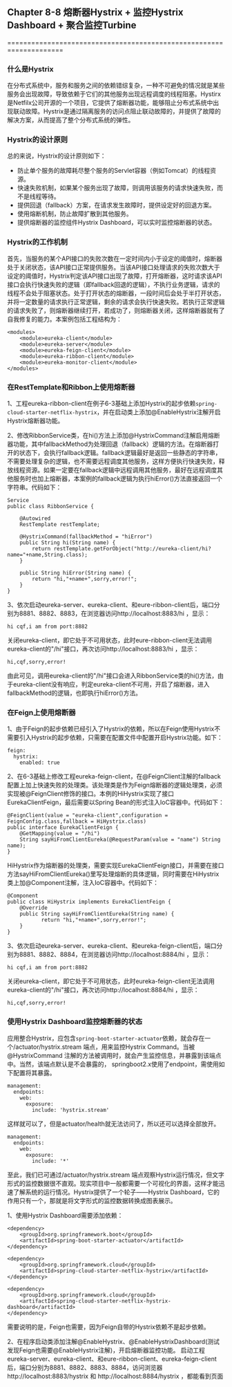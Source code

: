 ## Chapter 8-8 熔断器Hystrix + 监控Hystrix Dashboard + 聚合监控Turbine
====================================================================

### 什么是Hystrix
在分布式系统中，服务和服务之间的依赖错综复杂，一种不可避免的情况就是某些服务会出现故障，导致依赖于它们的其他服务出现远程调度的线程阻塞。Hystirx是Netfilx公司开源的一个项目，它提供了熔断器功能，能够阻止分布式系统中出现联动故障。Hystrix是通过隔离服务的访问点阻止联动故障的，并提供了故障的解决方案，从而提高了整个分布式系统的弹性。

### Hystrix的设计原则
总的来说，Hystrix的设计原则如下：
+ 防止单个服务的故障耗尽整个服务的Servlet容器（例如Tomcat）的线程资源。
+ 快速失败机制，如果某个服务出现了故障，则调用该服务的请求快速失败，而不是线程等待。
+ 提供回退（fallback）方案，在请求发生故障时，提供设定好的回退方案。
+ 使用熔断机制，防止故障扩散到其他服务。
+ 提供熔断器的监控组件Hystrix Dashboard，可以实时监控熔断器的状态。

### Hystrix的工作机制
首先，当服务的某个API接口的失败次数在一定时间内小于设定的阈值时，熔断器处于关闭状态，该API接口正常提供服务。当该API接口处理请求的失败次数大于设定的阈值时，Hystrix判定该API接口出现了故障，打开熔断器，这时请求该API接口会执行快速失败的逻辑（即fallback回退的逻辑），不执行业务逻辑，请求的线程不会处于阻塞状态。处于打开状态的熔断器，一段时间后会处于半打开状态，并将一定数量的请求执行正常逻辑，剩余的请求会执行快速失败。若执行正常逻辑的请求失败了，则熔断器继续打开，若成功了，则熔断器关闭，这样熔断器就有了自我修复的能力。本案例包括工程结构为：
```
<modules>
	<module>eureka-client</module>
	<module>eureka-server</module>
	<module>eureka-feign-client</module>
	<module>eureka-ribbon-client</module>
	<module>eureka-monitor-client</module>
</modules>
```

### 在RestTemplate和Ribbon上使用熔断器
1、工程eureka-ribbon-client在例子6-3基础上添加Hystrix的起步依赖```spring-cloud-starter-netflix-hystrix```，并在启动类上添加@EnableHystrix注解开启Hystrix熔断器功能。

2、修改RibbonService类，在hi()方法上添加@HystrixCommand注解启用熔断器功能，其中fallbackMethod为处理回退（fallback）逻辑的方法。在熔断器打开的状态下，会执行fallback逻辑。fallback逻辑最好是返回一些静态的字符串，不需要处理复杂的逻辑，也不需要远程调度其他服务，这样方便执行快速失败，释放线程资源。如果一定要在fallback逻辑中远程调用其他服务，最好在远程调度其他服务时也加上熔断器，本案例的fallback逻辑为执行hiError()方法直接返回一个字符串。代码如下：
```
Service
public class RibbonService {

    @Autowired
    RestTemplate restTemplate;

    @HystrixCommand(fallbackMethod = "hiError")
    public String hi(String name) {
        return restTemplate.getForObject("http://eureka-client/hi?name="+name,String.class);
    }

    public String hiError(String name) {
        return "hi,"+name+",sorry,error!";
    }
}
```
3、依次启动eureka-server、eureka-client、和eure-ribbon-client后，端口分别为8881、8882、8883，在浏览器访问http://localhost:8883/hi ，显示：
```
hi cqf,i am from port:8882
```
关闭eureka-client，即它处于不可用状态，此时eure-ribbon-client无法调用eureka-client的"/hi"接口，再次访问http://localhost:8883/hi ，显示：
```
hi,cqf,sorry,error!
```
由此可见，调用eureka-client的"/hi"接口会进入RibbonService类的hi()方法，由于eureka-client没有响应，判定eureka-client不可用，开启了熔断器，进入fallbackMethod的逻辑，也即执行hiError()方法。

### 在Feign上使用熔断器
1、由于Feign的起步依赖已经引入了Hystrix的依赖，所以在Feign使用Hystrix不需要引入Hystrix的起步依赖，只需要在配置文件中配置开启Hystrix功能。如下：
```
feign:
  hystrix:
    enabled: true
```
2、在6-3基础上修改工程eureka-feign-client，在@FeignClient注解的fallback配置上加上快速失败的处理类。该处理类是作为Feign熔断器的逻辑处理类，必须实现被@FeignClient修饰的接口。本例的HiHystrix实现了接口EurekaClientFeign，最后需要以Spring Bean的形式注入IoC容器中。代码如下：
```
@FeignClient(value = "eureka-client",configuration = FeignConfig.class,fallback = HiHystrix.class)
public interface EurekaClientFeign {
    @GetMapping(value = "/hi")
    String sayHiFromClientEureka(@RequestParam(value = "name") String name);
}
```
HiHystrix作为熔断器的处理类，需要实现EurekaClientFeign接口，并需要在接口方法sayHiFromClientEureka()里写处理熔断的具体逻辑，同时需要在HiHystrix类上加@Component注解，注入IoC容器中。代码如下：
```
@Component
public class HiHystrix implements EurekaClientFeign {
    @Override
    public String sayHiFromClientEureka(String name) {
           return "hi,"+name+",sorry,error!";
    }
}
```
3、依次启动eureka-server、eureka-client、和eureka-feign-client后，端口分别为8881、8882、8884，在浏览器访问http://localhost:8884/hi ，显示：
```
hi cqf,i am from port:8882
```
关闭eureka-client，即它处于不可用状态，此时eureka-feign-client无法调用eureka-client的"/hi"接口，再次访问http://localhost:8884/hi ，显示：
```
hi,cqf,sorry,error!
```

### 使用Hystrix Dashboard监控熔断器的状态
应用整合Hystrix，应包含```spring-boot-starter-actuator```依赖，就会存在一个/actuator/hystrix.stream 端点，用来监控Hystrix Command。当被@HystrixCommand 注解的方法被调用时，就会产生监控信息，并暴露到该端点中。当然，该端点默认是不会暴露的， springboot2.x使用了endpoint，需使用如下配置将其暴露。
```
management:
  endpoints:
    web:
      exposure:
        include: 'hystrix.stream'
```
这样就可以了，但是actuator/health就无法访问了，所以还可以选择全部放开。
```
management:
  endpoints:
    web:
      exposure:
        include: '*'
```
至此，我们已可通过/actuator/hystrix.stream 端点观察Hystrix运行情况，但文字形式的监控数据很不直观。现实项目中一般都需要一个可视化的界面，这样才能迅速了解系统的运行情况。Hystrix提供了一个轮子——Hystrix Dashboard，它的作用只有一个，那就是将文字形式的监控数据转换成图表展示。

1、使用Hystrix Dashboard需要添加依赖：
```
<dependency>
	<groupId>org.springframework.boot</groupId>
	<artifactId>spring-boot-starter-actuator</artifactId>
</dependency>

<dependency>
	<groupId>org.springframework.cloud</groupId>
	<artifactId>spring-cloud-starter-netflix-hystrix</artifactId>
</dependency>

<dependency>
	<groupId>org.springframework.cloud</groupId>
	<artifactId>spring-cloud-starter-netflix-hystrix-dashboard</artifactId>
</dependency>
```
需要说明的是，Feign也需要，因为Feign自带的Hystrix依赖不是起步依赖。

2、在程序启动类添加注解@EnableHystrix、@EnableHystrixDashboard(测试发现Feign也需要@EnableHystrix注解)，开启熔断器监控功能。
启动工程eureka-server、eureka-client、和eure-ribbon-client、eureka-feign-client后，端口分别为8881、8882、8883、8884，访问浏览器http://localhost:8883/hystrix 和 http://localhost:8884/hystrix ，都能看到页面





